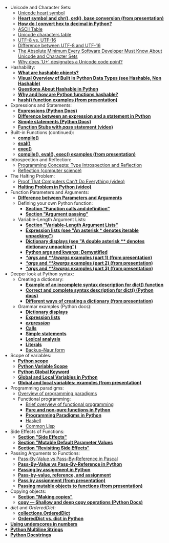 * Unicode and Character Sets:
  * [Unicode heart symbol](https://symbl.cc/en/2665/)
  * [**Heart symbol and chr(), ord(), base conversion (from presentation)**](Files/L14_Unicode_heart_and_base_conversion.py)
  * [**How do I convert hex to decimal in Python?**](https://stackoverflow.com/questions/9210525/how-do-i-convert-hex-to-decimal-in-python)
  * [ASCII Table](https://www.rapidtables.com/code/text/ascii-table.html)
  * [Unicode characters table](https://www.rapidtables.com/code/text/unicode-characters.html)
  * [UTF-8 vs. UTF-16](https://simplicable.com/IT/utf-8-vs-utf-16#:~:text=The%20Difference,16%2Dbits%20for%20every%20character.)
  * [Difference between UTF-8 and UTF-16](https://stackoverflow.com/questions/4655250/difference-between-utf-8-and-utf-16)
  * [The Absolute Minimum Every Software Developer Must Know About Unicode and Character Sets](https://www.joelonsoftware.com/2003/10/08/the-absolute-minimum-every-software-developer-absolutely-positively-must-know-about-unicode-and-character-sets-no-excuses/)
  * [Why does 'U+' designates a Unicode code point?](https://stackoverflow.com/questions/1273693/why-is-u-used-to-designate-a-unicode-code-point#:~:text=The%20%22U%2B%22%20notation%20is%20useful,U%22%20suggests%20%22Unicode%22.)
* Hashability:
  * [**What are hashable objects?**](https://www.pythonmorsels.com/what-are-hashable-objects/)
  * [**Visual Overview of Built in Python Data Types (see Hashable, Non Hashable)**](https://www.openriskmanagement.com/visual-overview-of-built-in-python-data-types/)
  * [**Questions About Hashable in Python**](https://betterprogramming.pub/3-essential-questions-about-hashable-in-python-33e981042bcb#:~:text=Hashable%20data%20types%3A%20int%20%2C%20float,dict%20%2C%20list%20%2C%20and%20set%20.)
  * [**Why and how are Python functions hashable?**](https://www.geeksforgeeks.org/why-and-how-are-python-functions-hashable/)
  * [**hash() function examples (from presentation)**](Files/L14_Hashable.py)
* Expressions and Statements:
  * [**Expressions (Python Docs)**](https://docs.python.org/3/reference/expressions.html)
  * [**Difference between an expression and a statement in Python**](https://stackoverflow.com/questions/4728073/what-is-the-difference-between-an-expression-and-a-statement-in-python)
  * [**Simple statements (Python Docs)**](https://docs.python.org/3/reference/simple_stmts.html)
  * [**Function Stubs with _pass_ statement (video)**](https://vod.video.cornell.edu/media/Lesson+10.2+Function+Stubs/1_vv39jxxo/179890731)
* Built-in Functions (continued):
  * [**compile()**](https://www.w3schools.com/python/ref_func_compile.asp)
  * [**eval()**](https://www.w3schools.com/python/ref_func_eval.asp)
  * [**exec()**](https://www.w3schools.com/python/ref_func_exec.asp)
  * [**compile(), eval(), exec() examples (from presentation)**](Files/L14_Compile_eval_exec.py)
* Introspection and Reflection:
  * [Programming Concepts: Type Introspection and Reflection](https://thecodeboss.dev/2016/02/programming-concepts-type-introspection-and-reflection/)
  * [Reflection (computer science)](https://academickids.com/encyclopedia/index.php/Reflection_%28computer_science%29)
* The Halting Problem:
  * [Proof That Computers Can't Do Everything (video)](https://www.youtube.com/watch?v=92WHN-pAFCs)
  * [**Halting Problem in Python (video)**](https://www.youtube.com/watch?v=r__GZ7ubU0M)
* Function Parameters and Arguments:
  * [**Difference between Parameters and Arguments**](https://www.w3schools.com/python/gloss_python_function_arguments.asp#:~:text=A%20parameter%20is%20the%20variable,function%20when%20it%20is%20called.)
  * Defining your own Python function:
    * [**Section "Function calls and definition"**](https://realpython.com/defining-your-own-python-function/#function-calls-and-definition)
    * [**Section "Argument passing"**](https://realpython.com/defining-your-own-python-function/#argument-passing)
   * Variable-Length Argument Lists:
     * [**Section "Variable-Length Argument Lists"**](https://realpython.com/defining-your-own-python-function/#variable-length-argument-lists)
     * [**Expression lists (see "An asterisk * denotes iterable unpacking")**](https://docs.python.org/3/reference/expressions.html#expression-lists)
     * [**Dictionary displays (see "A double asterisk ** denotes dictionary unpacking")**](https://docs.python.org/3/reference/expressions.html#dictionary-displays)
     * [**Python args and kwargs: Demystified**](https://realpython.com/python-kwargs-and-args/)
     * [**_*args_ and _**kwargs_ examples (part 1) (from presentation)**](Files/L14_Args_and_kwargs_part_1.py)
     * [**_*args_ and _**kwargs_ examples (part 2) (from presentation)**](Files/L14_Args_and_kwargs_part_2.py)
     * [**_*args_ and _**kwargs_ examples (part 3) (from presentation)**](Files/L14_Args_and_kwargs_part_3.py)
* Deeper look at Python syntax:
  * Creating a dictionary:
    * [**Example of an incomplete syntax description for dict() function**](https://www.w3schools.com/python/ref_func_dict.asp)
    * [**Correct and complete syntax description for dict() (Python docs)**](https://docs.python.org/3/library/functions.html#func-dict)
    * [**Different ways of creating a dictionary (from presentation)**](Files/L14_Different_ways_of_creating_a_dictionary.py)
  * Grammar examples (Python docs):
    * [**Dictionary displays**](https://docs.python.org/3/reference/expressions.html#dictionary-displays)
    * [**Expression lists**](https://docs.python.org/3/reference/expressions.html#expression-lists)
    * [**_expression_**](https://docs.python.org/3/reference/expressions.html#grammar-token-python-grammar-expression)
    * [**Calls**](https://docs.python.org/3/reference/expressions.html#calls)
    * [**Simple statements**](https://docs.python.org/3/reference/simple_stmts.html)
    * [**Lexical analysis**](https://docs.python.org/3/reference/lexical_analysis.html)
    * [**Literals**](https://docs.python.org/3/reference/lexical_analysis.html)
    * [Backus–Naur form](https://en.wikipedia.org/wiki/Backus%E2%80%93Naur_form)
* Scope of variables:
  * [**Python scope**](https://www.w3schools.com/python/python_scope.asp)
  * [**Python Variable Scope**](https://www.programiz.com/python-programming/global-local-nonlocal-variables)
  * [**Python Global Keyword**](https://www.programiz.com/python-programming/global-keyword)
  * [**Global and Local Variables in Python**](https://www.geeksforgeeks.org/global-local-variables-python/)
  * [**Global and local variables: examples (from presentation)**](Files/L14_Global_and_local.py)
* Programming paradigms:
  * [Overview of programming paradigms](https://www.freecodecamp.org/news/an-introduction-to-programming-paradigms/#:~:text=object%2Doriented%20programming.-,Roundup,and%20widely%20used%20paradigms%20today.)
  * Functional programming:
    * [Brief overview of functional programming](https://www.tutorialspoint.com/functional_programming/functional_programming_introduction.htm)
    * [**Pure and non-pure functions in Python**](https://stackoverflow.com/questions/22733219/what-are-non-pure-functions-in-python)
    * [**Programming Paradigms in Python**](https://www.geeksforgeeks.org/programming-paradigms-in-python/)
    * [Haskell](https://www.haskell.org/)
    * [Common Lisp](https://lisp-lang.org/)
* Side Effects of Functions:
   * [**Section "Side Effects"**](https://realpython.com/defining-your-own-python-function/#side-effects)
   * [**Section "Mutable Default Parameter Values**](https://realpython.com/defining-your-own-python-function/#mutable-default-parameter-values)
   * [**Section "Revisiting Side Effects"**](https://realpython.com/defining-your-own-python-function/#revisiting-side-effects)
* Passing Arguments to Functions:
  * [Pass-By-Value vs Pass-By-Reference in Pascal](https://realpython.com/defining-your-own-python-function/#pass-by-value-vs-pass-by-reference-in-pascal)
  * [**Pass-By-Value vs Pass-By-Reference in Python**](https://realpython.com/defining-your-own-python-function/#pass-by-value-vs-pass-by-reference-in-python)
  * [**Passing by assignment in Python**](https://medium.com/school-of-code/passing-by-assignment-in-python-7c829a2df10a)
  * [**Pass-by-value, reference, and assignment**](https://mathspp.com/blog/pydonts/pass-by-value-reference-and-assignment)
  * [**Pass by assignment (from presentation)**](Files/L14_Pass_by_assignment.py)
  * [**Passing mutable objects to functions (from presentation)**](Files/L14_Passing_mutable_objects_to_functions.py)
* Copying objects:
  * [**Section "Making copies"**](https://mathspp.com/blog/pydonts/pass-by-value-reference-and-assignment#making-copies)
  * [**copy — Shallow and deep copy operations (Python Docs)**](https://docs.python.org/3/library/copy.html)
* _dict_ and _OrderedDict_:
  * [**collections.OrderedDict**](https://docs.python.org/3/library/collections.html#collections.OrderedDict)
  * [**OrderedDict vs. dict in Python**](https://realpython.com/python-ordereddict/)
* [**Using underscores in numbers**](https://stackoverflow.com/questions/54009778/what-do-underscores-in-a-number-mean)
* [**Python Multiline Strings**](https://www.w3schools.com/python/gloss_python_multi_line_strings.asp)
* [**Python Docstrings**](https://realpython.com/defining-your-own-python-function/#docstrings)
